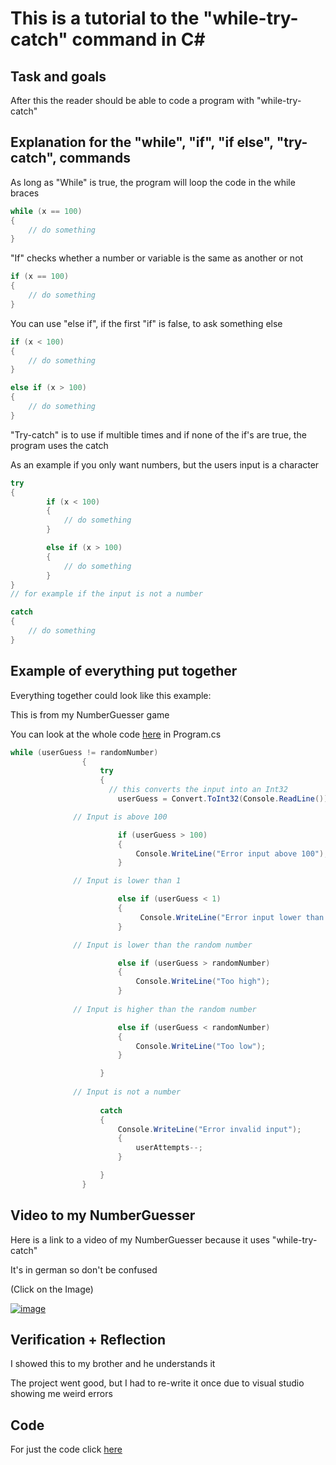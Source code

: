# This is a tutorial to the "while-try-catch" command in C#



## Task and goals

After this the reader should be able to code a program with "while-try-catch"



## Explanation for the "while", "if", "if else", "try-catch", commands

As long as "While" is true, the program will loop the code in the while braces


```csharp
while (x == 100)
{
    // do something
}
```


"If" checks whether a number or variable is the same as another or not

```csharp
if (x == 100)
{
    // do something
}
```


You can use "else if", if the first "if" is false, to ask something else

```csharp
if (x < 100)
{
    // do something
}

else if (x > 100)
{
    // do something
}
```


"Try-catch" is to use if multible times and if none of the if's are true, the program uses the catch

As an example if you only want numbers, but the users input is a character
```csharp
try
{
        if (x < 100)
        {
            // do something
        }

        else if (x > 100)
        {
            // do something
        }
} 
// for example if the input is not a number 

catch
{
    // do something
}
```



## Example of everything put together

Everything together could look like this example:

This is from my NumberGuesser game

You can look at the whole code [here](https://github.com/EllisArn/LA1200-NumberGuesser) in Program.cs
```csharp
while (userGuess != randomNumber)
                {
                    try
                    {
                      // this converts the input into an Int32
                        userGuess = Convert.ToInt32(Console.ReadLine());

              // Input is above 100

                        if (userGuess > 100)
                        {
                            Console.WriteLine("Error input above 100");
                        }

              // Input is lower than 1

                        else if (userGuess < 1)
                        {
                             Console.WriteLine("Error input lower than 1");
                        }

              // Input is lower than the random number

                        else if (userGuess > randomNumber)
                        {
                            Console.WriteLine("Too high");
                        }
                        
              // Input is higher than the random number

                        else if (userGuess < randomNumber)
                        {
                            Console.WriteLine("Too low");
                        }

                    }
                    
              // Input is not a number
                    
                    catch
                    {
                        Console.WriteLine("Error invalid input");
                        {
                            userAttempts--;
                        }

                    }
                }
```



## Video to my NumberGuesser

Here is a link to a video of my NumberGuesser because it uses "while-try-catch"

It's in german so don't be confused

(Click on the Image)

[![image](https://user-images.githubusercontent.com/89130718/134318691-27437676-81d0-4960-b9f8-a26cffcbd286.png)
](https://youtu.be/aE53JePccuQ)



## Verification + Reflection

I showed this to my brother and he understands it

The project went good, but I had to re-write it once due to visual studio showing me weird errors



## Code

For just the code click [here](https://github.com/EllisArn/LA1200-NumberGuesser)
